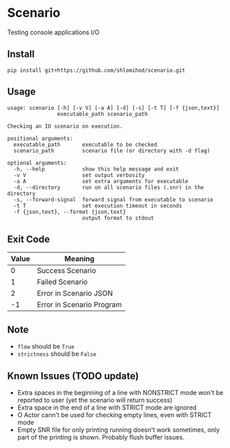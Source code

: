 # Scenario

Testing console applications I/O

## Install
`pip install git+https://github.com/shlomihod/scenario.git`

## Usage
```
usage: scenario [-h] [-v V] [-a A] [-d] [-s] [-t T] [-f {json,text}]
                executable_path scenario_path

Checking an IO scenario on execution.

positional arguments:
  executable_path       executable to be checked
  scenario_path         scenario file (or directory with -d flag)

optional arguments:
  -h, --help            show this help message and exit
  -v V                  set output verbosity
  -a A                  set extra arguments for executable
  -d, --directory       run on all scenario files (.snr) in the directory
  -s, --forward-signal  forward signal from executable to scenario
  -t T                  set execution timeout in seconds
  -f {json,text}, --format {json,text}
                        output format to stdout
```

## Exit Code
| Value | Meaning                   |
|-------|---------------------------|
|  0    | Success Scenario          |
|  1    | Failed Scenario           |
|  2    | Error in Scenario JSON    |
| -1    | Error in Scenario Program |

## Note
* `flow` should be `True`
* `strictness` should be `False`

## Known Issues (TODO update)
* Extra spaces in the beginning of a line with NONSTRICT mode won't be reported to user (yet the scenario will return success)
* Extra space in the end of a line with STRICT mode are ignored
* O Actor cann't be used for checking empty lines, even with STRICT mode
* Empty SNR file for only printing running doesn't work sometimes, only part of the printing is shown. Probably flush buffer issues.
